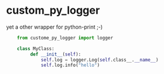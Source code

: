 # custom_py_logger
yet a other wrapper for python-print ;-)

```python
    from custome_py_logger import logger

    class MyClass:
         def __init__(self):
             self.log = logger.Log(self.class__.__name__)
             self.log.info("hello")
```
